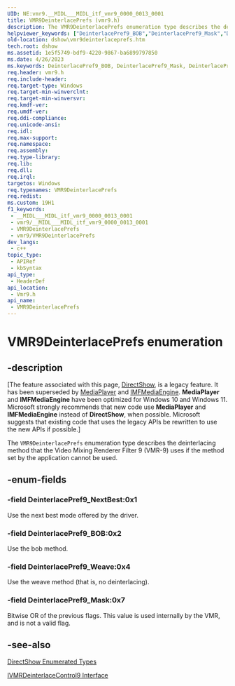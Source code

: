 ```yaml
---
UID: NE:vmr9.__MIDL___MIDL_itf_vmr9_0000_0013_0001
title: VMR9DeinterlacePrefs (vmr9.h)
description: The VMR9DeinterlacePrefs enumeration type describes the deinterlacing method that the Video Mixing Renderer Filter 9 (VMR-9) uses if the method set by the application cannot be used.
helpviewer_keywords: ["DeinterlacePref9_BOB","DeinterlacePref9_Mask","DeinterlacePref9_NextBest","DeinterlacePref9_Weave","VMR9DeinterlacePrefs","VMR9DeinterlacePrefs","VMR9DeinterlacePrefs enumeration [DirectShow]","VMR9DeinterlacePrefsEnumeration","dshow.vmr9deinterlaceprefs","vmr9/DeinterlacePref9_BOB","vmr9/DeinterlacePref9_Mask","vmr9/DeinterlacePref9_NextBest","vmr9/DeinterlacePref9_Weave","vmr9/VMR9DeinterlacePrefs"]
old-location: dshow\vmr9deinterlaceprefs.htm
tech.root: dshow
ms.assetid: 1e5f5749-bdf9-4220-9867-ba6899797850
ms.date: 4/26/2023
ms.keywords: DeinterlacePref9_BOB, DeinterlacePref9_Mask, DeinterlacePref9_NextBest, DeinterlacePref9_Weave, VMR9DeinterlacePrefs, VMR9DeinterlacePrefs , VMR9DeinterlacePrefs enumeration [DirectShow], VMR9DeinterlacePrefsEnumeration, dshow.vmr9deinterlaceprefs, vmr9/DeinterlacePref9_BOB, vmr9/DeinterlacePref9_Mask, vmr9/DeinterlacePref9_NextBest, vmr9/DeinterlacePref9_Weave, vmr9/VMR9DeinterlacePrefs
req.header: vmr9.h
req.include-header: 
req.target-type: Windows
req.target-min-winverclnt: 
req.target-min-winversvr: 
req.kmdf-ver: 
req.umdf-ver: 
req.ddi-compliance: 
req.unicode-ansi: 
req.idl: 
req.max-support: 
req.namespace: 
req.assembly: 
req.type-library: 
req.lib: 
req.dll: 
req.irql: 
targetos: Windows
req.typenames: VMR9DeinterlacePrefs
req.redist: 
ms.custom: 19H1
f1_keywords:
 - __MIDL___MIDL_itf_vmr9_0000_0013_0001
 - vmr9/__MIDL___MIDL_itf_vmr9_0000_0013_0001
 - VMR9DeinterlacePrefs
 - vmr9/VMR9DeinterlacePrefs
dev_langs:
 - c++
topic_type:
 - APIRef
 - kbSyntax
api_type:
 - HeaderDef
api_location:
 - Vmr9.h
api_name:
 - VMR9DeinterlacePrefs
---
```


# VMR9DeinterlacePrefs enumeration


## -description

\[The feature associated with this page, [DirectShow](/windows/win32/directshow/directshow), is a legacy feature. It has been superseded by [MediaPlayer](/uwp/api/Windows.Media.Playback.MediaPlayer) and [IMFMediaEngine](/windows/win32/api/mfmediaengine/nn-mfmediaengine-imfmediaengine). **MediaPlayer** and **IMFMediaEngine** have been optimized for Windows 10 and Windows 11. Microsoft strongly recommends that new code use **MediaPlayer** and **IMFMediaEngine** instead of **DirectShow**, when possible. Microsoft suggests that existing code that uses the legacy APIs be rewritten to use the new APIs if possible.\]

The <code>VMR9DeinterlacePrefs</code> enumeration type describes the deinterlacing method that the Video Mixing Renderer Filter 9 (VMR-9) uses if the method set by the application cannot be used.

## -enum-fields

### -field DeinterlacePref9_NextBest:0x1

Use the next best mode offered by the driver.

### -field DeinterlacePref9_BOB:0x2

Use the bob method.

### -field DeinterlacePref9_Weave:0x4

Use the weave method (that is, no deinterlacing).

### -field DeinterlacePref9_Mask:0x7

Bitwise OR of the previous flags. This value is used internally by the VMR, and is not a valid flag.

## -see-also

<a href="/windows/desktop/DirectShow/directshow-enumerated-types">DirectShow Enumerated Types</a>



<a href="/windows/desktop/api/vmr9/nn-vmr9-ivmrdeinterlacecontrol9">IVMRDeinterlaceControl9 Interface</a>
